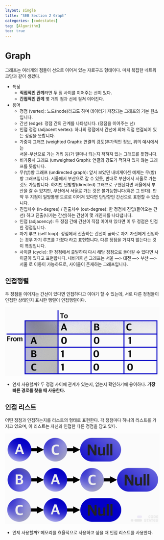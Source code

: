```yaml
---
layout: single
title: "SEB Section 2 Graph"
categories: [codestates]
tag: [Algorithm]
toc: true
---
```


# Graph

그래프는 여러개의 점들이 선으로 이어져 있는 자료구조 형태이다. 마치 복잡한 네트워크망과 같이 생겼다.

- 특징
  - **직접적인 관계**라면 두 점 사이를 이어주는 선이 있다.
  - **간접적인 관계** 몇 개의 점과 선에 걸쳐 이어진다.
- 용어
  - 정점 (vertex): 노드(node)라고도 하며 데이터가 저장되는 그래프의 기본 원소입니다.
  - 간선 (edge): 정점 간의 관계를 나타냅니다. (정점을 이어주는 선)
  - 인접 정점 (adjacent vertex): 하나의 정점에서 간선에 의해 직접 연결되어 있는
    정점을 뜻합니다.
  - 가중치 그래프 (weighted Graph): 연결의 강도(추가적인 정보, 위의 예시에서는  
    서울-부산으로 가는 거리 등)가 얼마나 되는지 적혀져 있는 그래프를 뜻합니다.
  - 비가중치 그래프 (unweighted Graph): 연결의 강도가 적혀져 있지 않는 그래프를
    뜻합니다.
  - 무(방)향 그래프 (undirected graph): 앞서 보았던 내비게이션 예제는 무(방)향
    그래프입니다. 서울에서 부산으로 갈 수 있듯, 반대로 부산에서 서울로 가는 것도 가능합니다.
    하지만 단방향(directed) 그래프로 구현된다면 서울에서 부산을 갈 수 있지만, 부산에서
    서울로 가는 것은 불가능합니다(혹은 그 반대). 만약 두 지점이 일방통행 도로로 이어져 있다면 단방향인 간선으로 표현할 수 있습니다.
  - 진입차수 (in-degree) / 진출차수 (out-degree): 한 정점에 진입(들어오는 간선)
    하고 진출(나가는 간선)하는 간선이 몇 개인지를 나타냅니다.
  - 인접 (adjacency): 두 정점 간에 간선이 직접 이어져 있다면 이 두 정점은 인접한
    정점입니다.
  - 자기 루프 (self loop): 정점에서 진출하는 간선이 곧바로 자기 자신에게 진입하는
    경우 자기 루프를 가졌다 라고 표현합니다. 다른 정점을 거치지 않는다는 것이 특징입니다.
  - 사이클 (cycle): 한 정점에서 출발하여 다시 해당 정점으로 돌아갈 수 있다면 사이클이
    있다고 표현합니다. 내비게이션 그래프는 서울 —> 대전 —> 부산 —> 서울 로 이동이 가능하므로, 사이클이 존재하는 그래프입니다.

## 인접행렬

두 정점을 이어지는 간선이 있다면 인접하다고 이야기 할 수 있는데, 서로 다른 정점들이 인접한 상태인지 표시한 행렬이 인접행렬이다.

<img src="/assets/images/graph.png">

- 언제 사용할까?
  두 정점 사이에 관계가 있는지, 없는지 확인하기에 용이하다.
  **가장 빠른 경로를 찾을 때 사용한다.**

## 인접 리스트

어떤 정점과 인접하는지를 리스트의 형태로 표현한다. 각 정점마다 하나의 리스트를 가지고 있으며, 이 리스트는 자신과 인접한 다른 정점을 담고 있다.

<img src="/assets/images/list.png">

- 언제 사용할까?
  메모리를 효율적으로 사용하고 싶을 때 인접 리스트를 사용한다.
